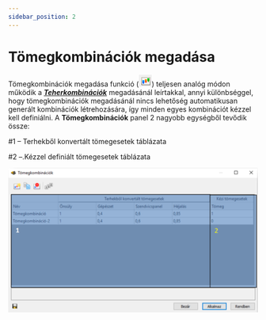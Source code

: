 ```yaml
---
sidebar_position: 2
---
```

# Tömegkombinációk megadása

<!-- wp:paragraph -->

Tömegkombinációk megadása funkció (![](./img/wp-content-uploads-2021-04-cmd_masscombi.png)) teljesen analóg módon működik a **_[Teherkombinációk](../6_0_structural-loads/6_2_load-combinations.md)_** megadásánál leírtakkal, annyi különbséggel, hogy tömegkombinációk megadásánál nincs lehetőség automatikusan generált kombinációk létrehozására, így minden egyes kombinációt kézzel kell definiálni. A **Tömegkombinációk** panel 2 nagyobb egységből tevődik össze:

<!-- /wp:paragraph -->

<!-- wp:paragraph -->

\#1 – Terhekből konvertált tömegesetek táblázata

<!-- /wp:paragraph -->

<!-- wp:paragraph -->

\#2 –.Kézzel definiált tömegesetek táblázata

<!-- /wp:paragraph -->

<!-- wp:image {"align":"center","id":36402,"width":768,"height":446,"sizeSlug":"large","linkDestination":"media","className":"is-style-editorskit-rounded"} -->

[![](./img/wp-content-uploads-2022-05-dial_tomegkombinaciok-1024x595.png)](https://consteelsoftware.com/wp-content/uploads/2022/05/dial_tomegkombinaciok.png)

<!-- /wp:image -->

